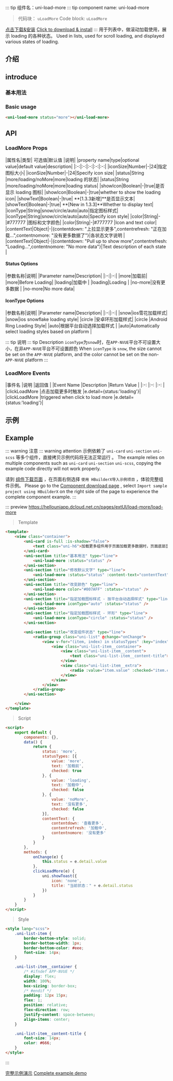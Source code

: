 
::: tip 组件名：uni-load-more
::: tip component name: uni-load-more
> 代码块： `uLoadMore`
> Code block: `uLoadMore`

[点击下载&安装](https://ext.dcloud.net.cn/plugin?name=uni-load-more)
[Click to download & install](https://ext.dcloud.net.cn/plugin?name=uni-load-more)
::: 
用于列表中，做滚动加载使用，展示 loading 的各种状态。
Used in lists, used for scroll loading, and displayed various states of loading.

## 介绍
## introduce
### 基本用法
### Basic usage

```html
<uni-load-more status="more"></uni-load-more>
```

## API

### LoadMore Props

|属性名|类型|	可选值|默认值	|说明|
|property name|type|optional value|default value|description|
|:-:|:-:|:-:|:-:|:-:|
|iconSize|Number|-|24|指定图标大小|
|iconSize|Number|-|24|Specify icon size|
|status|String	|more/loading/noMore|more|loading 的状态|
|status|String |more/loading/noMore|more|loading status|
|showIcon|Boolean|-|true|是否显示 loading 图标|
|showIcon|Boolean|-|true|whether to show the loading icon|
|showText|Boolean|-|true| **[1.3.3新增]**是否显示文本|
|showText|Boolean|-|true| **[New in 1.3.3]**Whether to display text|
|iconType|String|snow/circle/auto|auto|指定图标样式|
|iconType|String|snow/circle/auto|auto|Specify icon style|
|color|String|-|#777777	|图标和文字颜色|
|color|String|-|#777777 |Icon and text color|
|contentText|Object|-|{contentdown: "上拉显示更多",contentrefresh: "正在加载...",contentnomore: "没有更多数据了"}|各状态文字说明	|
|contentText|Object|-|{contentdown: "Pull up to show more",contentrefresh: "Loading...",contentnomore: "No more data"}|Text description of each state |

#### Status Options
|参数名称|说明|
|Parameter name|Description|
|:-:|:-:|
|more|加载前|
|more|Before Loading|
|loading|加载中	|
|loading|Loading |
|no-more|没有更多数据	|
|no-more|No more data|

#### IconType Options
|参数名称|说明|
|Parameter name|Description|
|:-:|:-:|
|snow|ios雪花加载样式|
|snow|ios snowflake loading style|
|circle	|安卓环形加载样式|
|circle |Android Ring Loading Style|
|auto|根据平台自动选择加载样式	|
|auto|Automatically select loading styles based on platform |


::: tip 说明
::: tip Description
`iconType`为`snow`时，在`APP-NVUE`平台不可设置大小，在非`APP-NVUE`平台不可设置颜色
When `iconType` is `snow`, the size cannot be set on the `APP-NVUE` platform, and the color cannot be set on the non-`APP-NVUE` platform
:::

### LoadMore Events

|事件名					|说明				|返回值						|
|Event Name |Description |Return Value |
|:-:						|:-:				|:-:						|
|clickLoadMore	|点击加载更多时触发	|e.detail={status:'loading'}|
|clickLoadMore |triggered when click to load more |e.detail={status:'loading'}|


## 示例
## Example
::: warning 注意
::: warning attention
示例依赖了 `uni-card` `uni-section` `uni-scss` 等多个组件，直接拷贝示例代码将无法正常运行 。
The example relies on multiple components such as `uni-card` `uni-section` `uni-scss`, copying the example code directly will not work properly.

请到 [组件下载页面](https://ext.dcloud.net.cn/plugin?name=uni-load-more) ，在页面右侧选择 `使用 HBuilderX导入示例项目` ，体验完整组件示例。
Please go to the [Component download page](https://ext.dcloud.net.cn/plugin?name=uni-load-more) , select `Import sample project using HBuilderX` on the right side of the page to experience the complete component example.
:::

::: preview https://hellouniapp.dcloud.net.cn/pages/extUI/load-more/load-more
> Template
``` html
<template>
	<view class="container">
		<uni-card is-full :is-shadow="false">
			<text class="uni-h6">加载更多组件用于页面加载更多数据时，页面底部显示内容等场景</text>
		</uni-card>
		<uni-section title="基本用法" type="line">
			<uni-load-more :status="status" />
		</uni-section>
		<uni-section title="修改默认文字" type="line">
			<uni-load-more :status="status" :content-text="contentText" />
		</uni-section>
		<uni-section title="改变颜色" type="line">
			<uni-load-more color="#007AFF" :status="status" />
		</uni-section>
		<uni-section title="指定加载图标样式 - 按平台自动选择样式" type="line">
			<uni-load-more iconType="auto" :status="status" />
		</uni-section>
		<uni-section title="指定加载图标样式 - 环形" type="line">
			<uni-load-more iconType="circle" :status="status" />
		</uni-section>

		<uni-section title="改变组件状态" type="line">
			<radio-group class="uni-list" @change="onChange">
				<view v-for="(item, index) in statusTypes" :key="index" class="uni-list-item">
					<view class="uni-list-item__container">
						<view class="uni-list-item__content">
							<text class="uni-list-item__content-title">{{ item.text }}</text>
						</view>
						<view class="uni-list-item__extra">
							<radio :value="item.value" :checked="item.checked" />
						</view>
					</view>
				</view>
			</radio-group>
		</uni-section>

	</view>
</template>
``` 
> Script
``` html
<script>
	export default {
		components: {},
		data() {
			return {
				status: 'more',
				statusTypes: [{
					value: 'more',
					text: '加载前',
					checked: true
				}, {
					value: 'loading',
					text: '加载中',
					checked: false
				}, {
					value: 'noMore',
					text: '没有更多',
					checked: false
				}],
				contentText: {
					contentdown: '查看更多',
					contentrefresh: '加载中',
					contentnomore: '没有更多'
				}
			}
		},
		methods: {
			onChange(e) {
				this.status = e.detail.value
			},
			clickLoadMore(e) {
				uni.showToast({
					icon: 'none',
					title: "当前状态：" + e.detail.status
				})
			}
		}
	}
</script>
```
> Style
```html
<style lang="scss">
	.uni-list-item {
		border-bottom-style: solid;
		border-bottom-width: 1px;
		border-bottom-color: #eee;
		font-size: 14px;
	}

	.uni-list-item__container {
		/* #ifndef APP-NVUE */
		display: flex;
		width: 100%;
		box-sizing: border-box;
		/* #endif */
		padding: 12px 15px;
		flex: 1;
		position: relative;
		flex-direction: row;
		justify-content: space-between;
		align-items: center;
	}

	.uni-list-item__content-title {
		font-size: 14px;
		color: #666;
	}
</style>

```
:::

[完整示例演示](https://hellouniapp.dcloud.net.cn/pages/extUI/load-more/load-more)
[Complete example demo](https://hellouniapp.dcloud.net.cn/pages/extUI/load-more/load-more)